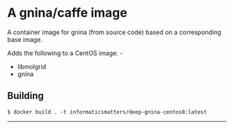 # A gnina/caffe image
A container image for gnina (from source code) based on a
corresponding base image.

Adds the following to a CentOS image: -

-   libmolgrid
-   gnina

## Building

    $ docker build . -t informaticsmatters/deep-gnina-centos8:latest
    
---

